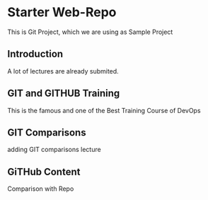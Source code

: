 # Starter Web-Repo

This  is Git Project, which we are using as Sample Project

## Introduction

A lot of lectures are already submited.

## GIT and GITHUB Training

This is the famous and one of the Best Training Course of DevOps

## GIT Comparisons
adding GIT comparisons lecture

## GiTHub Content
Comparison with Repo


